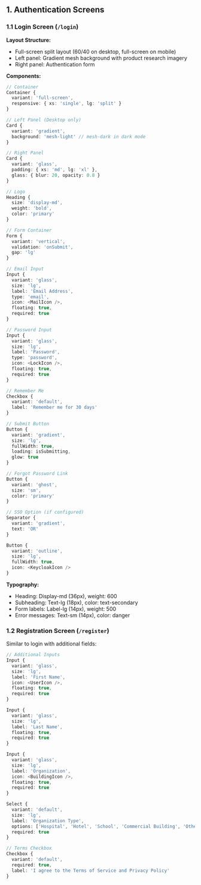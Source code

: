 ## 1. Authentication Screens

### 1.1 Login Screen (`/login`)

**Layout Structure:**
- Full-screen split layout (60/40 on desktop, full-screen on mobile)
- Left panel: Gradient mesh background with product research imagery
- Right panel: Authentication form

**Components:**
```typescript
// Container
Container {
  variant: 'full-screen',
  responsive: { xs: 'single', lg: 'split' }
}

// Left Panel (Desktop only)
Card {
  variant: 'gradient',
  background: 'mesh-light' // mesh-dark in dark mode
}

// Right Panel
Card {
  variant: 'glass',
  padding: { xs: 'md', lg: 'xl' },
  glass: { blur: 20, opacity: 0.8 }
}

// Logo
Heading {
  size: 'display-md',
  weight: 'bold',
  color: 'primary'
}

// Form Container
Form {
  variant: 'vertical',
  validation: 'onSubmit',
  gap: 'lg'
}

// Email Input
Input {
  variant: 'glass',
  size: 'lg',
  label: 'Email Address',
  type: 'email',
  icon: <MailIcon />,
  floating: true,
  required: true
}

// Password Input
Input {
  variant: 'glass',
  size: 'lg',
  label: 'Password',
  type: 'password',
  icon: <LockIcon />,
  floating: true,
  required: true
}

// Remember Me
Checkbox {
  variant: 'default',
  label: 'Remember me for 30 days'
}

// Submit Button
Button {
  variant: 'gradient',
  size: 'lg',
  fullWidth: true,
  loading: isSubmitting,
  glow: true
}

// Forgot Password Link
Button {
  variant: 'ghost',
  size: 'sm',
  color: 'primary'
}

// SSO Option (if configured)
Separator {
  variant: 'gradient',
  text: 'OR'
}

Button {
  variant: 'outline',
  size: 'lg',
  fullWidth: true,
  icon: <KeycloakIcon />
}
```

**Typography:**
- Heading: Display-md (36px), weight: 600
- Subheading: Text-lg (18px), color: text-secondary
- Form labels: Label-lg (14px), weight: 500
- Error messages: Text-sm (14px), color: danger

### 1.2 Registration Screen (`/register`)

Similar to login with additional fields:

```typescript
// Additional Inputs
Input {
  variant: 'glass',
  size: 'lg',
  label: 'First Name',
  icon: <UserIcon />,
  floating: true,
  required: true
}

Input {
  variant: 'glass',
  size: 'lg',
  label: 'Last Name',
  floating: true,
  required: true
}

Input {
  variant: 'glass',
  size: 'lg',
  label: 'Organization',
  icon: <BuildingIcon />,
  floating: true,
  required: true
}

Select {
  variant: 'default',
  size: 'lg',
  label: 'Organization Type',
  options: ['Hospital', 'Hotel', 'School', 'Commercial Building', 'Other'],
  required: true
}

// Terms Checkbox
Checkbox {
  variant: 'default',
  required: true,
  label: 'I agree to the Terms of Service and Privacy Policy'
}
```

